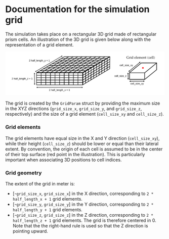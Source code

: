 # Documentation for the simulation grid

The simulation takes place on a rectangular 3D grid made of rectangular prism cells.
An illustration of the 3D grid is given below along with the representation of a grid element.

![Simulation grid](./assets/grid.png "Simulation grid")

The grid is created by the `GridParam` struct by providing the maximum size in the XYZ directions (`grid_size_x`, `grid_size_y`, and `grid_size_z`, respectively) and the size of a grid element (`cell_size_xy` and `cell_size_z`).

### Grid elements
The grid elements have equal size in the X and Y direction (`cell_size_xy`), while their height (`cell_size_z`) should be lower or equal than their lateral extent.
By convention, the origin of each cell is assumed to be in the center of their top surface (red point in the illustration).
This is particularly important when associating 3D positions to cell indices.

### Grid geometry
The extent of the grid in meter is:
- [-`grid_size_x`, `grid_size_x`] in the X direction, corresponding to `2 * half_length_x + 1` grid elements.
- [-`grid_size_y`, `grid_size_y`] in the Y direction, corresponding to `2 * half_length_y + 1` grid elements.
- [-`grid_size_z`, `grid_size_z`] in the Z direction, corresponding to `2 * half_length_z + 1` grid elements.
The grid is therefore centered in 0.
Note that the the right-hand rule is used so that the Z direction is pointing upward.
